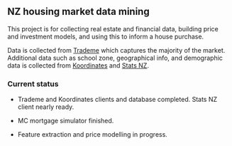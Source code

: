## NZ housing market data mining

This project is for collecting real estate and financial data, building price and investment models, and using this to inform a house purchase. 

Data is collected from [Trademe](http://trademe.co.nz) which captures the majority of the market. Additional data such as school zone, geographical info, and demographic data is collected from [Koordinates](http://koordinates.com) and [Stats NZ](http://stats.govt.nz).

### Current status

- Trademe and Koordinates clients and database completed. Stats NZ client nearly ready.

- MC mortgage simulator finished.

- Feature extraction and price modelling in progress.

